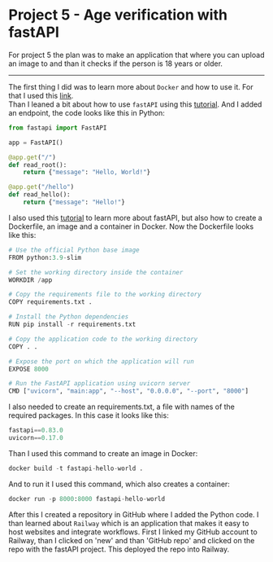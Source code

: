 # Project 5 - Age verification with fastAPI


For project 5 the plan was to make an application that where you can upload an image to and than it checks if the person is 18 years or older.

---
The first thing I did was to learn more about `Docker` and how to use it. For that I used this [link](https://www.docker.com/resources/what-container/).
<br>
Than I leaned a bit about how to use `fastAPI` using this [tutorial](https://fastapi.tiangolo.com/tutorial/first-steps/). And I added an endpoint, the code looks like this in Python:
```Python
from fastapi import FastAPI

app = FastAPI()

@app.get("/")
def read_root():
    return {"message": "Hello, World!"}

@app.get("/hello")
def read_hello():
    return {"message": "Hello!"}
```
I also used this [tutorial](https://medium.com/@alidu143/containerizing-fastapi-app-with-docker-a-comprehensive-guide-416521b2457c) to learn more about fastAPI, but also how to create a Dockerfile, an image and a container in Docker.
Now the Dockerfile looks like this: 
```Python
# Use the official Python base image
FROM python:3.9-slim

# Set the working directory inside the container
WORKDIR /app

# Copy the requirements file to the working directory
COPY requirements.txt .

# Install the Python dependencies
RUN pip install -r requirements.txt

# Copy the application code to the working directory
COPY . .

# Expose the port on which the application will run
EXPOSE 8000

# Run the FastAPI application using uvicorn server
CMD ["uvicorn", "main:app", "--host", "0.0.0.0", "--port", "8000"]
```
I also needed to create an requirements.txt, a file with names of the required packages. In this case it looks like this:
```Python
fastapi==0.83.0
uvicorn==0.17.0
```
Than I used this command to create an image in Docker: 
```Python
docker build -t fastapi-hello-world .
```
And to run it I used this command, which also creates a container:
```Python
docker run -p 8000:8000 fastapi-hello-world
```
After this I created a repository in GitHub where I added the Python code. I than learned about `Railway` which is an application that makes it easy to host websites and 
integrate workflows. First I linked my GitHub account to Railway, than I clicked on 'new' and than 'GitHub repo' and clicked on the repo with the fastAPI project. This deployed the repo into Railway. 


